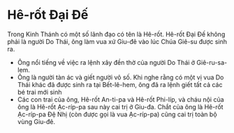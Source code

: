 # Hê-rốt Đại Đế

Trong Kinh Thánh có một số lãnh đạo có tên là Hê-rốt.  Hê-rốt Đại Đế không phải là người Do Thái, ông làm vua xứ Giu-đê vào lúc Chúa Giê-su được sinh ra.
- Ông nổi tiếng về việc ra lệnh xây đền thờ của người Do Thái ở Giê-ru-sa-lem.
- Ông là người tàn ác và giết người vô số.  Khi nghe rằng có một vị vua Do Thái khác đã được sinh ra tại Bết-lê-hem, ông đã ra lệnh giết tất cả các bé trai mới sinh
- Các con trai của ông, Hê-rốt An-ti-pa và Hê-rốt Phi-líp, và cháu nội của ông là Hê-rốt Ạc-ríp-pa sau này cai trị ở Giu-đa.  Chắt của ông là Hê-rốt Ạc-ríp-pa Đệ Nhị (còn được gọi là vua Ạc-ríp-pa) cũng cai trị toàn bộ vùng Giu-đê.


